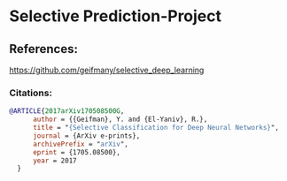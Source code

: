 # Selective Prediction-Project



## References:

https://github.com/geifmany/selective_deep_learning

### Citations:
  ```bibtex
  @ARTICLE{2017arXiv170508500G,
        author = {{Geifman}, Y. and {El-Yaniv}, R.},
        title = "{Selective Classification for Deep Neural Networks}",
        journal = {ArXiv e-prints},
        archivePrefix = "arXiv",
        eprint = {1705.08500},
        year = 2017
    }
  
